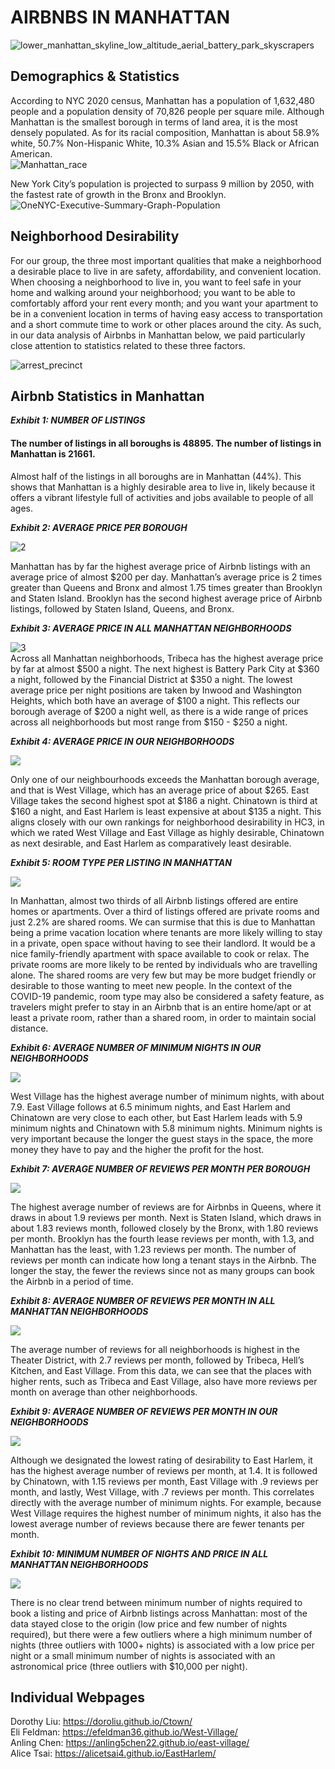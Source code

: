 # AIRBNBS IN MANHATTAN

![lower_manhattan_skyline_low_altitude_aerial_battery_park_skyscrapers](https://user-images.githubusercontent.com/73083156/99820650-0b63c300-2b1f-11eb-861b-2ef8a780fefc.jpg)

## Demographics & Statistics  
According to NYC 2020 census, Manhattan has a population of 1,632,480 people and a population density of 70,826 people per square mile. Although Manhattan is the smallest borough in terms of land area, it is the most densely populated. As for its racial composition, Manhattan is about 58.9% white, 50.7% Non-Hispanic White, 10.3% Asian and 15.5% Black or African American.  
![Manhattan_race](https://user-images.githubusercontent.com/73083156/99832757-060e7480-2b2f-11eb-9066-b926574322ec.png)  

New York City’s population is projected to surpass 9 million by 2050, with the fastest rate of growth in the Bronx and Brooklyn.
![OneNYC-Executive-Summary-Graph-Population](https://user-images.githubusercontent.com/73083156/99832772-0dce1900-2b2f-11eb-8146-702f9513d248.jpg)  


## Neighborhood Desirability  
For our group, the three most important qualities that make a neighborhood a desirable place to live in are safety, affordability, and convenient location. When choosing a neighborhood to live in, you want to feel safe in your home and walking around your neighborhood; you want to be able to comfortably afford your rent every month; and you want your apartment to be in a convenient location in terms of having easy access to transportation and a short commute time to work or other places around the city. As such, in our data analysis of Airbnbs in Manhattan below, we paid particularly close attention to statistics related to these three factors.  

![arrest_precinct](https://user-images.githubusercontent.com/73083156/99832742-00b12a00-2b2f-11eb-9910-540adc8c70b2.png)


## Airbnb Statistics in Manhattan  

_**Exhibit 1: NUMBER OF LISTINGS**_

#### The number of listings in all boroughs is 48895. The number of listings in Manhattan is 21661.

Almost half of the listings in all boroughs are in Manhattan (44%). This shows that Manhattan is a highly desirable area to live in, likely because it offers a vibrant lifestyle full of activities and jobs available to people of all ages.  

_**Exhibit 2: AVERAGE PRICE PER BOROUGH**_

![2](https://user-images.githubusercontent.com/73083156/99120020-2a66d000-25c8-11eb-88b9-1aa5f25a59c6.png)  

Manhattan has by far the highest average price of Airbnb listings with an average price of almost $200 per day. Manhattan’s average price is 2 times greater than Queens and Bronx and almost 1.75 times greater than Brooklyn and Staten Island. Brooklyn has the second highest average price of Airbnb listings, followed by Staten Island, Queens, and Bronx.

_**Exhibit 3: AVERAGE PRICE IN ALL MANHATTAN NEIGHBORHOODS**_

![3](https://user-images.githubusercontent.com/73083156/99120021-2a66d000-25c8-11eb-97ec-e0d1494e0e62.png)  
Across all Manhattan neighborhoods, Tribeca has the highest average price by far at almost $500 a night. The next highest is Battery Park City at $360 a night, followed by the Financial District at $350 a night. The lowest average price per night positions are taken by Inwood and Washington Heights, which both have an average of $100 a night. This reflects our borough average of $200 a night well, as there is a wide range of prices across all neighborhoods but most range from $150 - $250 a night.  

_**Exhibit 4: AVERAGE PRICE IN OUR NEIGHBORHOODS**_

<img src="average price in each neighborhood.png" class="inline"/>

Only one of our neighbourhoods exceeds the Manhattan borough average, and that is West Village, which has an average price of about $265. East Village takes the second highest spot at $186 a night. Chinatown is third at $160 a night, and East Harlem is least expensive at about $135 a night. This aligns closely with our own rankings for neighborhood desirability in HC3, in which we rated West Village and East Village as highly desirable, Chinatown as next desirable, and East Harlem as comparatively least desirable.  

_**Exhibit 5: ROOM TYPE PER LISTING IN MANHATTAN**_

<img src="pie of room listings.png" class="inline"/>

In Manhattan, almost two thirds of all Airbnb listings offered are entire homes or apartments. Over a third of listings offered are private rooms and just 2.2% are shared rooms. We can surmise that this is due to Manhattan being a prime vacation location where tenants are more likely willing to stay in a private, open space without having to see their landlord. It would be a nice family-friendly apartment with space available to cook or relax. The private rooms are more likely to be rented by individuals who are travelling alone. The shared rooms are very few but may be more budget friendly or desirable to those wanting to meet new people. In the context of the COVID-19 pandemic, room type may also be considered a safety feature, as travelers might prefer to stay in an Airbnb that is an entire home/apt or at least a private room, rather than a shared room, in order to maintain social distance.  

_**Exhibit 6: AVERAGE NUMBER OF MINIMUM NIGHTS IN OUR NEIGHBORHOODS**_

<img src="average mini nights in our nbhds.png" class="inline"/>

West Village has the highest average number of minimum nights, with about 7.9. East Village follows at 6.5 minimum nights, and East Harlem and Chinatown are very close to each other, but East Harlem leads with 5.9 minimum nights and Chinatown with 5.8 minimum nights. Minimum nights is very important because the longer the guest stays in the space, the more money they have to pay and the higher the profit for the host.  

_**Exhibit 7: AVERAGE NUMBER OF REVIEWS PER MONTH PER BOROUGH**_

<img src="average minimum nights in boroughs.png" class="inline"/>

The highest average number of reviews are for Airbnbs in Queens, where it draws in about 1.9 reviews per month. Next is Staten Island, which draws in about 1.83 reviews month, followed closely by the Bronx, with 1.80 reviews per month. Brooklyn has the fourth lease reviews per month, with 1.3, and Manhattan has the least, with 1.23 reviews per month. The number of reviews per month can indicate how long a tenant stays in the Airbnb. The longer the stay, the fewer the reviews since not as many groups can book the Airbnb in a period of time. 

_**Exhibit 8: AVERAGE NUMBER OF REVIEWS PER MONTH IN ALL MANHATTAN NEIGHBORHOODS**_

<img src="mini nights in all man nbhds.png" class="inline"/>

The average number of reviews for all neighborhoods is highest in the Theater District, with 2.7 reviews per month, followed by Tribeca, Hell’s Kitchen, and East Village. From this data, we can see that the places with higher rents, such as Tribeca and East Village, also have more reviews per month on average than other neighborhoods. 

_**Exhibit 9: AVERAGE NUMBER OF REVIEWS PER MONTH IN OUR NEIGHBORHOODS**_

<img src="average number of reviews per month in our nbhds.png" class="inline"/>

Although we designated the lowest rating of desirability to East Harlem, it has the highest average number of reviews per month, at 1.4. It is followed by Chinatown, with 1.15 reviews per month, East Village with .9 reviews per month, and lastly, West Village, with .7 reviews per month. This correlates directly with the average number of minimum nights. For example, because West Village requires the highest number of minimum nights, it also has the lowest average number of reviews because there are fewer tenants per month.  

_**Exhibit 10: MINIMUM NUMBER OF NIGHTS AND PRICE IN ALL MANHATTAN NEIGHBORHOODS**_

<img src="scatterplot.png" class="inline"/>

There is no clear trend between minimum number of nights required to book a listing and price of Airbnb listings across Manhattan: most of the data stayed close to the origin (low price and few number of nights required), but there were a few outliers where a high minimum number of nights (three outliers with 1000+ nights) is associated with a low price per night or a small minimum number of nights is associated with an astronomical price (three outliers with $10,000 per night).

## Individual Webpages 
Dorothy Liu: <https://doroliu.github.io/Ctown/>  
Eli Feldman: <https://efeldman36.github.io/West-Village/>  
Anling Chen: <https://anling5chen22.github.io/east-village/>  
Alice Tsai: <https://alicetsai4.github.io/EastHarlem/>
